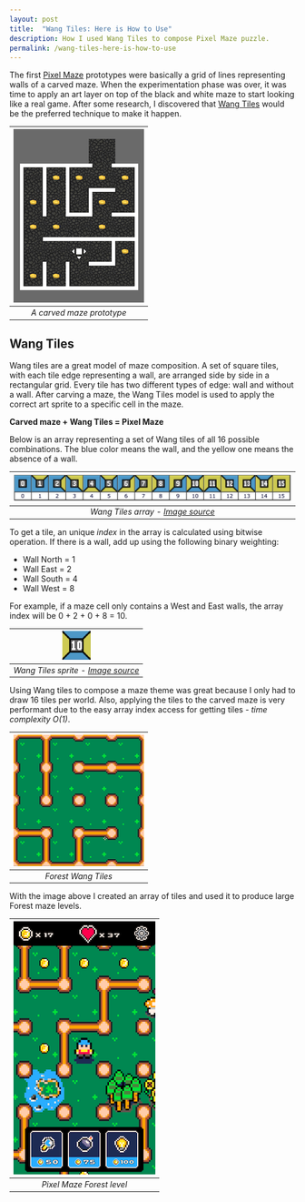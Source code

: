```yaml
---
layout: post
title:  "Wang Tiles: Here is How to Use"
description: How I used Wang Tiles to compose Pixel Maze puzzle.
permalink: /wang-tiles-here-is-how-to-use
---
```


The first <a href="/projects#pixel-maze">Pixel Maze</a> prototypes were basically a grid of lines representing walls of a carved maze. When the experimentation phase was over, it was time to apply an art layer on top of the black and white maze to start looking like a real game. After some research, I discovered that <a href="http://www.cr31.co.uk/stagecast/wang/intro.html" target="_blank">Wang Tiles</a> would be the preferred technique to make it happen.

<!--excerpt_separator-->

| ![A carved maze prototype](/assets/images/posts/2020-03-16-wang-tiles-here-is-how-to-use/carved-maze-prototype.png) | 
|:--:| 
| *A carved maze prototype* |

## Wang Tiles

Wang tiles are a great model of maze composition. A set of square tiles, with each tile edge representing a wall, are arranged side by side in a rectangular grid. Every tile has two different types of edge: wall and without a wall. After carving a maze, the Wang Tiles model is used to apply the correct art sprite to a specific cell in the maze.

**Carved maze + Wang Tiles = Pixel Maze**

Below is an array representing a set of Wang tiles of all 16 possible combinations. The blue color means the wall, and the yellow one means the absence of a wall.

| ![Wang Tiles array](/assets/images/posts/2020-03-16-wang-tiles-here-is-how-to-use/wang-tiles-array.png) | 
|:--:| 
| *Wang Tiles array* - <a href="http://www.cr31.co.uk/stagecast/wang/intro.html" target="_blank">*Image source*</a>|

To get a tile, an unique *index* in the array is calculated using bitwise operation. If there is a wall, add up using the following binary weighting:

- Wall North = 1
- Wall East = 2
- Wall South = 4
- Wall West = 8

For example, if a maze cell only contains a West and East walls, the array index will be 0 + 2 + 0 + 8 = 10.

| ![Wang Tile sprite](/assets/images/posts/2020-03-16-wang-tiles-here-is-how-to-use/wang-tiles-cell.png) | 
|:--:| 
| *Wang Tiles sprite* - <a href="http://www.cr31.co.uk/stagecast/wang/intro.html" target="_blank">*Image source*</a>|

Using Wang tiles to compose a maze theme was great because I only had to draw 16 tiles per world. Also, applying the tiles to the carved maze is very performant due to the easy array index access for getting tiles - *time complexity O(1)*.

| ![Forest Wang Tiles](/assets/images/posts/2020-03-16-wang-tiles-here-is-how-to-use/forest-wang-tiles.png) | 
|:--:| 
| *Forest Wang Tiles* |

With the image above I created an array of tiles and used it to produce large Forest maze levels.

| ![Pixel Maze Forest level](/assets/images/posts/2020-03-16-wang-tiles-here-is-how-to-use/pixel-maze-forest.png) | 
|:--:| 
| *Pixel Maze Forest level* |



